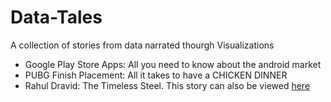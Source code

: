 # Data-Tales
A collection of stories from data narrated thourgh Visualizations

* Google Play Store Apps: All you need to know about the android market
* PUBG Finish Placement: All it takes to have a CHICKEN DINNER
* Rahul Dravid: The Timeless Steel. This story can also be viewed [here](http://timeless-steel.surge.sh) 